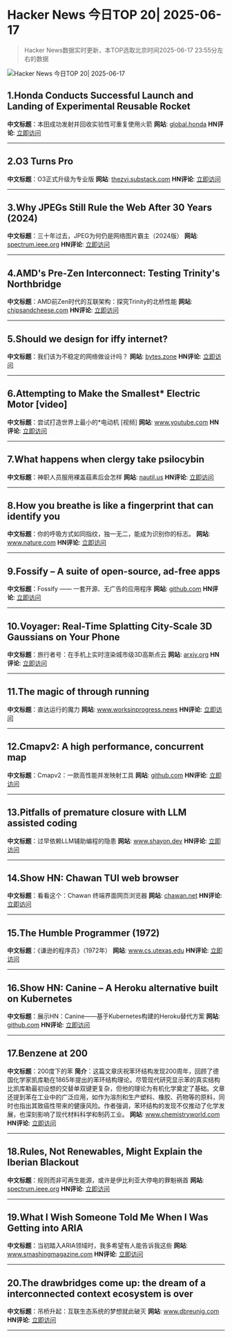 # Hacker News 今日TOP 20| 2025-06-17

> Hacker News数据实时更新，本TOP选取北京时间2025-06-17 23:55分左右的数据

![Hacker News 今日TOP 20| 2025-06-17](https://img.chuhaix.com/2024/0910_imageFile-1665440404179-628424718_1725901191.png)

## 1.Honda Conducts Successful Launch and Landing of Experimental Reusable Rocket
**中文标题**：本田成功发射并回收实验性可重复使用火箭
**网站**:  <a href='https://global.honda/en/topics/2025/c_2025-06-17ceng.html' target='_blank' rel='nofollow'>global.honda</a>
**HN评论**:  <a href='https://news.ycombinator.com/item?id=44300102&utm_source=www.chuhaix.com' target='_blank' rel='nofollow'>立即访问</a>

---

## 2.O3 Turns Pro
**中文标题**：O3正式升级为专业版
**网站**:  <a href='https://thezvi.substack.com/p/o3-turns-pro' target='_blank' rel='nofollow'>thezvi.substack.com</a>
**HN评论**:  <a href='https://news.ycombinator.com/item?id=44299947&utm_source=www.chuhaix.com' target='_blank' rel='nofollow'>立即访问</a>

---

## 3.Why JPEGs Still Rule the Web After 30 Years (2024)
**中文标题**：三十年过去，JPEG为何仍是网络图片霸主（2024版）
**网站**:  <a href='https://spectrum.ieee.org/jpeg-image-format-history' target='_blank' rel='nofollow'>spectrum.ieee.org</a>
**HN评论**:  <a href='https://news.ycombinator.com/item?id=44299970&utm_source=www.chuhaix.com' target='_blank' rel='nofollow'>立即访问</a>

---

## 4.AMD's Pre-Zen Interconnect: Testing Trinity's Northbridge
**中文标题**：AMD前Zen时代的互联架构：探究Trinity的北桥性能
**网站**:  <a href='https://chipsandcheese.com/p/amds-pre-zen-interconnect-testing' target='_blank' rel='nofollow'>chipsandcheese.com</a>
**HN评论**:  <a href='https://news.ycombinator.com/item?id=44277179&utm_source=www.chuhaix.com' target='_blank' rel='nofollow'>立即访问</a>

---

## 5.Should we design for iffy internet?
**中文标题**：我们该为不稳定的网络做设计吗？
**网站**:  <a href='https://bytes.zone/posts/should-we-design-for-iffy-internet/' target='_blank' rel='nofollow'>bytes.zone</a>
**HN评论**:  <a href='https://news.ycombinator.com/item?id=44298656&utm_source=www.chuhaix.com' target='_blank' rel='nofollow'>立即访问</a>

---

## 6.Attempting to Make the Smallest* Electric Motor [video]
**中文标题**：尝试打造世界上最小的*电动机 [视频]
**网站**:  <a href='https://www.youtube.com/watch?v=6x_NMytSA90' target='_blank' rel='nofollow'>www.youtube.com</a>
**HN评论**:  <a href='https://news.ycombinator.com/item?id=44276778&utm_source=www.chuhaix.com' target='_blank' rel='nofollow'>立即访问</a>

---

## 7.What happens when clergy take psilocybin
**中文标题**：神职人员服用裸盖菇素后会怎样
**网站**:  <a href='https://nautil.us/clergy-blown-away-by-psilocybin-1217112/' target='_blank' rel='nofollow'>nautil.us</a>
**HN评论**:  <a href='https://news.ycombinator.com/item?id=44293610&utm_source=www.chuhaix.com' target='_blank' rel='nofollow'>立即访问</a>

---

## 8.How you breathe is like a fingerprint that can identify you
**中文标题**：你的呼吸方式如同指纹，独一无二，能成为识别你的标志。
**网站**:  <a href='https://www.nature.com/articles/d41586-025-01835-0' target='_blank' rel='nofollow'>www.nature.com</a>
**HN评论**:  <a href='https://news.ycombinator.com/item?id=44280926&utm_source=www.chuhaix.com' target='_blank' rel='nofollow'>立即访问</a>

---

## 9.Fossify – A suite of open-source, ad-free apps
**中文标题**：Fossify —— 一套开源、无广告的应用程序
**网站**:  <a href='https://github.com/FossifyOrg' target='_blank' rel='nofollow'>github.com</a>
**HN评论**:  <a href='https://news.ycombinator.com/item?id=44296564&utm_source=www.chuhaix.com' target='_blank' rel='nofollow'>立即访问</a>

---

## 10.Voyager: Real-Time Splatting City-Scale 3D Gaussians on Your Phone
**中文标题**：旅行者号：在手机上实时渲染城市级3D高斯点云
**网站**:  <a href='https://arxiv.org/abs/2506.02774' target='_blank' rel='nofollow'>arxiv.org</a>
**HN评论**:  <a href='https://news.ycombinator.com/item?id=44298724&utm_source=www.chuhaix.com' target='_blank' rel='nofollow'>立即访问</a>

---

## 11.The magic of through running
**中文标题**：直达运行的魔力
**网站**:  <a href='https://www.worksinprogress.news/p/the-magic-of-through-running' target='_blank' rel='nofollow'>www.worksinprogress.news</a>
**HN评论**:  <a href='https://news.ycombinator.com/item?id=44297045&utm_source=www.chuhaix.com' target='_blank' rel='nofollow'>立即访问</a>

---

## 12.Cmapv2: A high performance, concurrent map
**中文标题**：Cmapv2：一款高性能并发映射工具
**网站**:  <a href='https://github.com/sirgallo/cmapv2' target='_blank' rel='nofollow'>github.com</a>
**HN评论**:  <a href='https://news.ycombinator.com/item?id=44285956&utm_source=www.chuhaix.com' target='_blank' rel='nofollow'>立即访问</a>

---

## 13.Pitfalls of premature closure with LLM assisted coding
**中文标题**：过早依赖LLM辅助编程的隐患
**网站**:  <a href='https://www.shayon.dev/post/2025/164/pitfalls-of-premature-closure-with-llm-assisted-coding/' target='_blank' rel='nofollow'>www.shayon.dev</a>
**HN评论**:  <a href='https://news.ycombinator.com/item?id=44277284&utm_source=www.chuhaix.com' target='_blank' rel='nofollow'>立即访问</a>

---

## 14.Show HN: Chawan TUI web browser
**中文标题**：看看这个：Chawan 终端界面网页浏览器
**网站**:  <a href='https://chawan.net/news/chawan-0-2-0.html' target='_blank' rel='nofollow'>chawan.net</a>
**HN评论**:  <a href='https://news.ycombinator.com/item?id=44293260&utm_source=www.chuhaix.com' target='_blank' rel='nofollow'>立即访问</a>

---

## 15.The Humble Programmer (1972)
**中文标题**：《谦逊的程序员》（1972年）
**网站**:  <a href='https://www.cs.utexas.edu/~EWD/transcriptions/EWD03xx/EWD340.html' target='_blank' rel='nofollow'>www.cs.utexas.edu</a>
**HN评论**:  <a href='https://news.ycombinator.com/item?id=44294905&utm_source=www.chuhaix.com' target='_blank' rel='nofollow'>立即访问</a>

---

## 16.Show HN: Canine – A Heroku alternative built on Kubernetes
**中文标题**：展示HN：Canine——基于Kubernetes构建的Heroku替代方案
**网站**:  <a href='https://github.com/czhu12/canine' target='_blank' rel='nofollow'>github.com</a>
**HN评论**:  <a href='https://news.ycombinator.com/item?id=44292103&utm_source=www.chuhaix.com' target='_blank' rel='nofollow'>立即访问</a>

---

## 17.Benzene at 200
**中文标题**：200度下的苯
**简介**：这篇文章庆祝苯环结构发现200周年，回顾了德国化学家凯库勒在1865年提出的苯环结构理论。尽管现代研究显示苯的真实结构比凯库勒最初设想的交替单双键更复杂，但他的理论为有机化学奠定了基础。文章还提到苯在工业中的广泛应用，如作为溶剂和生产塑料、橡胶、药物等的原料，同时也指出其致癌性带来的健康风险。作者强调，苯环结构的发现不仅推动了化学发展，也深刻影响了现代材料科学和制药工业。
**网站**:  <a href='https://www.chemistryworld.com/opinion/benzene-at-200/4021504.article' target='_blank' rel='nofollow'>www.chemistryworld.com</a>
**HN评论**:  <a href='https://news.ycombinator.com/item?id=44290413&utm_source=www.chuhaix.com' target='_blank' rel='nofollow'>立即访问</a>

---

## 18.Rules, Not Renewables, Might Explain the Iberian Blackout
**中文标题**：规则而非可再生能源，或许是伊比利亚大停电的罪魁祸首
**网站**:  <a href='https://spectrum.ieee.org/spain-grid-failure' target='_blank' rel='nofollow'>spectrum.ieee.org</a>
**HN评论**:  <a href='https://news.ycombinator.com/item?id=44300026&utm_source=www.chuhaix.com' target='_blank' rel='nofollow'>立即访问</a>

---

## 19.What I Wish Someone Told Me When I Was Getting into ARIA
**中文标题**：当初踏入ARIA领域时，我多希望有人能告诉我这些
**网站**:  <a href='https://www.smashingmagazine.com/2025/06/what-i-wish-someone-told-me-aria/' target='_blank' rel='nofollow'>www.smashingmagazine.com</a>
**HN评论**:  <a href='https://news.ycombinator.com/item?id=44299930&utm_source=www.chuhaix.com' target='_blank' rel='nofollow'>立即访问</a>

---

## 20.The drawbridges come up: the dream of a interconnected context ecosystem is over
**中文标题**：吊桥升起：互联生态系统的梦想就此破灭
**网站**:  <a href='https://www.dbreunig.com/2025/06/16/drawbridges-go-up.html' target='_blank' rel='nofollow'>www.dbreunig.com</a>
**HN评论**:  <a href='https://news.ycombinator.com/item?id=44294526&utm_source=www.chuhaix.com' target='_blank' rel='nofollow'>立即访问</a>

---

